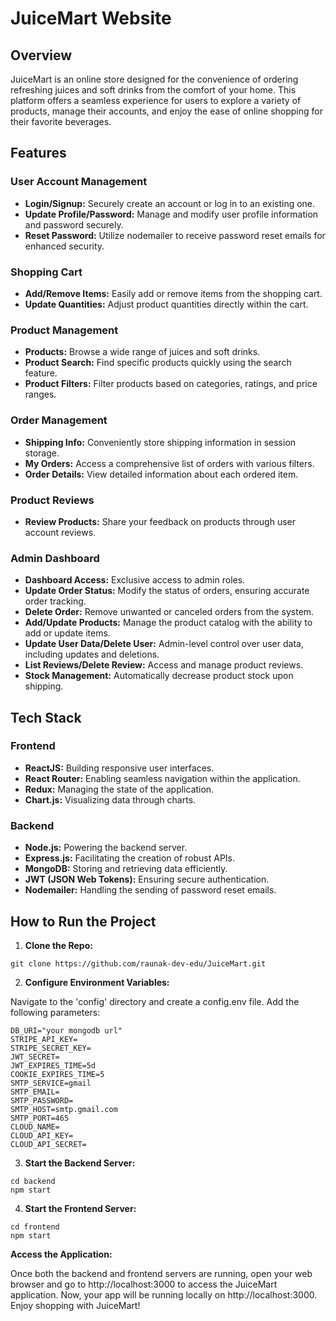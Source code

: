# JuiceMart Website

## Overview

JuiceMart is an online store designed for the convenience of ordering refreshing juices and soft drinks from the comfort of your home. This platform offers a seamless experience for users to explore a variety of products, manage their accounts, and enjoy the ease of online shopping for their favorite beverages.

## Features

### User Account Management
- **Login/Signup:** Securely create an account or log in to an existing one.
- **Update Profile/Password:** Manage and modify user profile information and password securely.
- **Reset Password:** Utilize nodemailer to receive password reset emails for enhanced security.

### Shopping Cart
- **Add/Remove Items:** Easily add or remove items from the shopping cart.
- **Update Quantities:** Adjust product quantities directly within the cart.

### Product Management
- **Products:** Browse a wide range of juices and soft drinks.
- **Product Search:** Find specific products quickly using the search feature.
- **Product Filters:** Filter products based on categories, ratings, and price ranges.

### Order Management
- **Shipping Info:** Conveniently store shipping information in session storage.
- **My Orders:** Access a comprehensive list of orders with various filters.
- **Order Details:** View detailed information about each ordered item.

### Product Reviews
- **Review Products:** Share your feedback on products through user account reviews.

### Admin Dashboard
- **Dashboard Access:** Exclusive access to admin roles.
- **Update Order Status:** Modify the status of orders, ensuring accurate order tracking.
- **Delete Order:** Remove unwanted or canceled orders from the system.
- **Add/Update Products:** Manage the product catalog with the ability to add or update items.
- **Update User Data/Delete User:** Admin-level control over user data, including updates and deletions.
- **List Reviews/Delete Review:** Access and manage product reviews.
- **Stock Management:** Automatically decrease product stock upon shipping.

## Tech Stack

### Frontend
- **ReactJS:** Building responsive user interfaces.
- **React Router:** Enabling seamless navigation within the application.
- **Redux:** Managing the state of the application.
- **Chart.js:** Visualizing data through charts.

### Backend
- **Node.js:** Powering the backend server.
- **Express.js:** Facilitating the creation of robust APIs.
- **MongoDB:** Storing and retrieving data efficiently.
- **JWT (JSON Web Tokens):** Ensuring secure authentication.
- **Nodemailer:** Handling the sending of password reset emails.

## How to Run the Project

1. **Clone the Repo:**
```
git clone https://github.com/raunak-dev-edu/JuiceMart.git
```

2. **Configure Environment Variables:**

Navigate to the 'config' directory and create a config.env file.
Add the following parameters:
```
DB_URI="your mongodb url"
STRIPE_API_KEY=
STRIPE_SECRET_KEY=
JWT_SECRET=
JWT_EXPIRES_TIME=5d
COOKIE_EXPIRES_TIME=5
SMTP_SERVICE=gmail
SMTP_EMAIL=
SMTP_PASSWORD=
SMTP_HOST=smtp.gmail.com
SMTP_PORT=465
CLOUD_NAME=
CLOUD_API_KEY=
CLOUD_API_SECRET=
```
3. **Start the Backend Server:**

```
cd backend
npm start
```
4. **Start the Frontend Server:**

```
cd frontend
npm start
```

**Access the Application:**

Once both the backend and frontend servers are running, open your web browser and go to http://localhost:3000 to access the JuiceMart application.
Now, your app will be running locally on http://localhost:3000. Enjoy shopping with JuiceMart!

